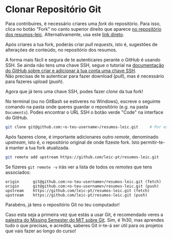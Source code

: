 # Clonar Repositório Git

Para contribuires, é necessário criares uma _fork_ do repositório.
Para isso, clica no botão "Fork" no canto superior direito que aparece [no repositório dos resumos-leic](https://github.com/leic-pt/resumos-leic).
Alternativamente, usa este [link direto](https://github.com/leic-pt/resumos-leic/fork).

Após criares a tua fork, poderás criar _pull requests_, isto é, sugestões de alterações de conteúdo, no repositório dos resumos.

A forma mais fácil e segura de te autenticares perante o GitHub é usando SSH.
Se ainda não tens uma chave SSH, segue o tutorial na [documentação do GitHub sobre criar e adicionar à tua conta uma chave SSH](https://docs.github.com/en/authentication/connecting-to-github-with-ssh/about-ssh).  
Não precisas de te autenticar para fazer download (_pull_), mas é necessário para fazeres upload (_push_).

Agora que já tens uma chave SSH, podes fazer _clone_ da tua fork!

No terminal (ou no GitBash se estiveres no Windows), escreve o seguinte comando na pasta onde queres guardar o repositório (e.g. na pasta `Documents`). Podes encontrar o URL SSH o botão verde "Code" na interface do GitHub.

```bash
git clone git@github.com:<o-teu-username>/resumos-leic.git     # Por exemplo git@github.com:diogotcorreia/resumos-leic.git
```

Após fazeres clone, é importante adicionares outro _remote_, denominado _upstream_, isto é, o repositório original de onde fizeste fork.
Isto permitir-te-á manter a tua fork atualizada.

```bash
git remote add upstream https://github.com/leic-pt/resumos-leic.git
```

Se fizeres `git remote -v` irás ver a lista de todos os _remotes_ que tens associados:

```
origin		git@github.com:<o-teu-username>/resumos-leic.git (fetch)
origin		git@github.com:<o-teu-username>/resumos-leic.git (push)
upstream	https://github.com/leic-pt/resumos-leic.git (fetch)
upstream	https://github.com/leic-pt/resumos-leic.git (push)
```

Parabéns, já tens o repositório Git no teu computador!

Caso esta seja a primeira vez que estás a usar Git, é recomendado veres a [palestra do Missing Semester do MIT sobre Git](https://missing.csail.mit.edu/2020/version-control/). Sim, é 1h30, mas aprendes tudo o que precisas, e acredita, saberes Git ir-te-á ser útil para os projetos que vais fazer ao longo do curso!
